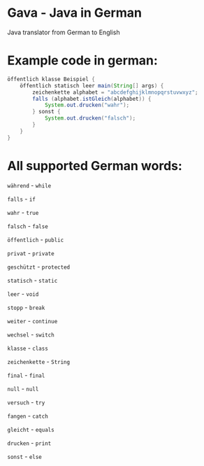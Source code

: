 # Gava - Java in German
Java translator from German to English

# Example code in german:

```java
öffentlich klasse Beispiel {
    öffentlich statisch leer main(String[] args) {
        zeichenkette alphabet = "abcdefghijklmnopqrstuvwxyz";
        falls (alphabet.istGleich(alphabet)) {
            System.out.drucken("wahr");
        } sonst {
            System.out.drucken("falsch");
        }
    }
}
```

# All supported German words:
`während` - `while`

`falls` - `if`

`wahr` - `true`

`falsch` - `false`

`öffentlich` - `public`

`privat` - `private`

`geschützt` - `protected`

`statisch` - `static`

`leer` - `void`

`stopp` - `break`

`weiter` - `continue`

`wechsel` - `switch`

`klasse` - `class`

`zeichenkette` - `String`

`final` - `final`

`null` - `null`

`versuch` - `try`

`fangen` - `catch`

`gleicht` - `equals`

`drucken` - `print`

`sonst` - `else`
